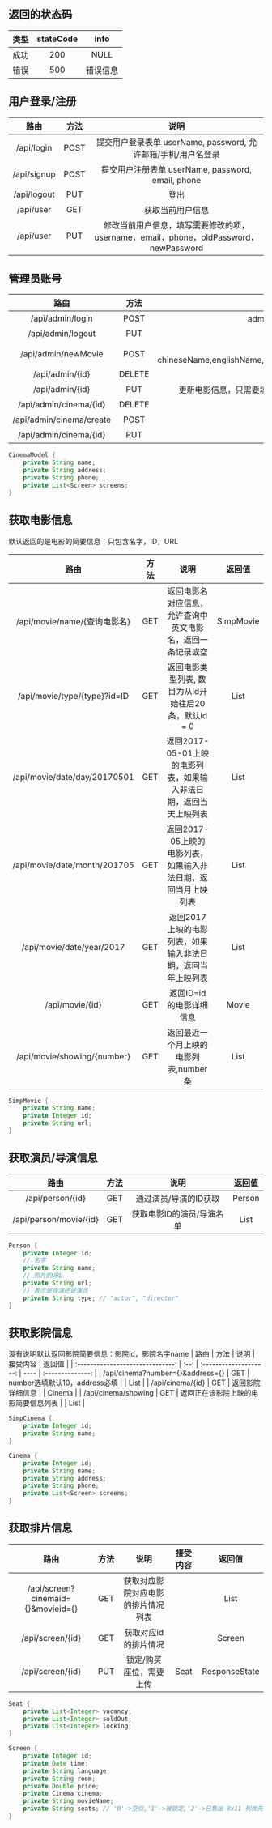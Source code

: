 ## 返回的状态码

|  类型  | stateCode | info |
| :--: | :-------: | :--: |
|  成功  |    200    | NULL |
|  错误  |    500    | 错误信息 |

## 用户登录/注册

|     路由      |  方法  |                    说明                    |
| :---------: | :--: | :--------------------------------------: |
| /api/login  | POST | 提交用户登录表单 userName, password, 允许邮箱/手机/用户名登录 |
| /api/signup | POST | 提交用户注册表单 userName, password, email, phone |
| /api/logout | PUT  |                    登出                    |
|  /api/user  | GET  |                 获取当前用户信息                 |
|  /api/user  | PUT  | 修改当前用户信息，填写需要修改的项，username，email，phone，oldPassword，newPassword |

## 管理员账号

|            路由            |   方法   |                    说明                    |    提交格式     |
| :----------------------: | :----: | :--------------------------------------: | :---------: |
|     /api/admin/login     |  POST  |          adminname, password 登录          |             |
|    /api/admin/logout     |  PUT   |                    登出                    |             |
|   /api/admin/newMovie    |  POST  | 需要填写的域chineseName,englishName,pictureUrl,type,length,releaseDate,introduction |             |
|     /api/admin/{id}      | DELETE |                当初对应id的电影                 |             |
|     /api/admin/{id}      |  PUT   |      更新电影信息，只需要填写需要更新的域，和创建电影的域名字相同      |             |
|  /api/admin/cinema/{id}  | DELETE |                参数对应id的影院                 |             |
| /api/admin/cinema/create |  POST  |                  创建一个影院                  | CinemaModel |
|  /api/admin/cinema/{id}  |  PUT   |                 修改一个影院信息                 | CinemaModel |

```java
CinemaModel {
    private String name;
    private String address;
    private String phone;
    private List<Screen> screens;
}
```


## 获取电影信息
默认返回的是电影的简要信息：只包含名字，ID，URL

|              路由              |  方法  |                  说明                   |       返回值       |
| :--------------------------: | :--: | :-----------------------------------: | :-------------: |
|   /api/movie/name/{查询电影名}    | GET  |     返回电影名对应信息，允许查询中英文电影名，返回一条记录或空     |    SimpMovie    |
| /api/movie/type/{type}?id=ID | GET  |   返回电影类型列表, 数目为从id开始往后20条，默认id = 0    | List<SimpMovie> |
| /api/movie/date/day/20170501 | GET  | 返回2017-05-01上映的电影列表，如果输入非法日期，返回当天上映列表 | List<SimpMovie> |
| /api/movie/date/month/201705 | GET  |  返回2017-05上映的电影列表，如果输入非法日期，返回当月上映列表   | List<SimpMovie> |
|  /api/movie/date/year/2017   | GET  |    返回2017上映的电影列表，如果输入非法日期，返回当年上映列表    | List<SimpMovie> |
|       /api/movie/{id}        | GET  |            返回ID=id的电影详细信息             |      Movie      |
| /api/movie/showing/{number}  | GET  |        返回最近一个月上映的电影列表,number条         | List<SimpMovie> |

```java
SimpMovie {
    private String name;
    private Integer id;
    private String url;
}
```

## 获取演员/导演信息

|           路由           |  方法  |       说明       |     返回值      |
| :--------------------: | :--: | :------------: | :----------: |
|    /api/person/{id}    | GET  |  通过演员/导演的ID获取  |    Person    |
| /api/person/movie/{id} | GET  | 获取电影ID的演员/导演名单 | List<Person> |

```java
Person {
    private Integer id;
    // 名字
    private String name;
    // 照片的URL
    private String url;
    // 表示是导演还是演员
    private String type; // "actor", "director"
}
```

## 获取影院信息

没有说明默认返回影院简要信息：影院id，影院名字name
|                路由                |  方法  |           说明           | 接受内容 |       返回值        |
| :------------------------------: | :--: | :--------------------: | ---- | :--------------: |
| /api/cinema?number={}&address={} | GET  | number选填默认10，address必填 |      | List<SimpCinema> |
|         /api/cinema/{id}         | GET  |        返回影院详细信息        |      |      Cinema      |
|       /api/cinema/showing        | GET  |   返回正在该影院上映的电影简要信息列表   |      | List<SimpMovie>  |

```java
SimpCinema {
    private Integer id;
    private String name;
}

Cinema {
    private Integer id;
    private String name;
    private String address;
    private String phone;
    private List<Screen> screens;
}
```

## 获取排片信息

|                 路由                 |  方法  |        说明         | 接受内容 |      返回值      |
| :--------------------------------: | :--: | :---------------: | :--: | :-----------: |
| /api/screen?cinemaid={}&movieid={} | GET  | 获取对应影院对应电影的排片情况列表 |      | List<Screen>  |
|          /api/screen/{id}          | GET  |    获取对应id的排片情况    |      |    Screen     |
|          /api/screen/{id}          | PUT  |   锁定/购买座位，需要上传    | Seat | ResponseState |

```java
Seat {
    private List<Integer> vacancy;
    private List<Integer> soldOut;
    private List<Integer> locking;
}

Screen {
    private Integer id;
    private Date time;
    private String language;
    private String room;
    private Double price;
    private Cinema cinema;
    private String movieName;
    private String seats; // '0'->空位,'1'->被锁定,'2'->已售出 8x11 列优先, 比如2行1列下标为8
}
```